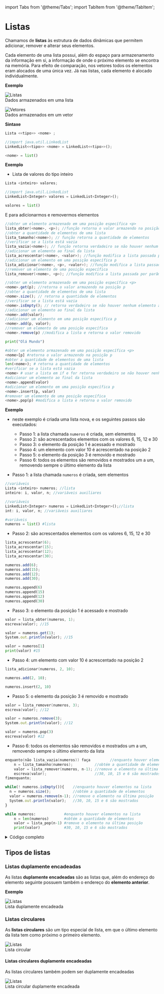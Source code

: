 import Tabs from '@theme/Tabs';
import TabItem from '@theme/TabItem';

# Listas

Chamamos de **listas** às estrutura de dados dinâmicas que permitem adicionar, remover e alterar seus elementos. 

Cada elemento de uma lista possui, além do espaço para armazenamento da informação em si, a informação de onde o próximo elemento se encontra na memória. Para efeito de comparação, nos vetores todos os elementos eram alocados de uma única vez. Já nas listas, cada elemento é alocado individualmente.

**Exemplo**  

![Listas](imagens/listas.drawio.svg)  
Dados armazenados em uma lista  



![Vetores](imagens/vetores.drawio.svg)  
Dados armazenados em um vetor  


**Sintaxe**

<Tabs groupId='language'>
  <TabItem value="pseudocodigo" label="Pseudocódigo" default>

  ```c
  Lista <<tipo>> <nome> ;
  ```

  </TabItem>
  <TabItem value="java" label="Java">

  ```javascript
  //import java.util.LinkedList
  LinkedList<<tipo>> <nome> = LinkedList<<tipo>>();
  ```
  
  </TabItem>
  <TabItem value="python" label="Python">

  ```python
  <nome> = list()
  ```

  </TabItem>
</Tabs>

**Exemplo**  
- Lista de valores do tipo inteiro

<Tabs groupId='language'>
  <TabItem value="pseudocodigo" label="Pseudocódigo" default>

  ```c
  Lista <inteiro> valores;
  ```

  </TabItem>
  <TabItem value="java" label="Java">

  ```javascript
  //import java.util.LinkedList
  LinkedList<Integer> valores = LinkedList<Integer>();
  ```
  
  </TabItem>
  <TabItem value="python" label="Python">

  ```python
  valores = list()
  ```

  </TabItem>
</Tabs>


E para adicionarmos e removermos elementos


<Tabs groupId='language'>
  <TabItem value="pseudocodigo" label="Pseudocódigo" default>

  ```c
  //obter um elemento armazenado em uma posição específica <p>
  lista_obter(<nome>, <p>); //função retorna o valor armazendo na posição p
  //obter a quantidade de elementos de uma lista
  lista_tamanho(<nome>); // função retorna a quantidade de elementos
  //verificar se a lista está vazia
  lista_vazia(<nome>); // função retorna verdadeiro se não houver nenhum elemento armazenado na lista
  //adicionar um elemento ao final da lista
  lista_acrescentar(<nome>, <valor>); //função modifica a lista passada por parâmetro
  //adicionar um elemento em uma posição específica p
  lista_adicionar(<nome>, <p>, <valor>); //função modifica a lista passada por parâmetro
  //remover um elemento de uma posição específica
  lista_remover(<nome>, <p>); //função modifica a lista passada por parâmetro e retorna o valor removido
  ```

  </TabItem>
  <TabItem value="java" label="Java">

  ```javascript
  //obter um elemento armazenado em uma posição específica <p>
  <nome>.get(p); //retorna o valor armazendo na posição p
  //obter a quantidade de elementos de uma lista
  <nome>.size(); // retorna a quantidade de elementos
  //verificar se a lista está vazia
  <nome>.isEmpty(); // retorna verdadeiro se não houver nenhum elemento armazenado na lista
  //adicionar um elemento ao final da lista
  <nome>.add(valor);
  //adicionar um elemento em uma posição específica p
  <nome>.add(p, valor);
  //remover um elemento de uma posição específica
  <nome>.remove(p) //modifica a lista e retorna o valor removido
  ```

  </TabItem>
  <TabItem value="python" label="Python">

  ```python
  print("Olá Mundo")
  ```
  ```python
  #obter um elemento armazenado em uma posição específica <p>
  <nome>[p] #retorna o valor armazendo na posição p
  #obter a quantidade de elementos de uma lista
  len(<nome>); # retorna a quantidade de elementos
  #verificar se a lista está vazia
  <nome> # usar a lista em if e for retorna verdadeiro se não houver nenhum elemento
  #adicionar um elemento ao final da lista
  <nome>.append(valor)
  #adicionar um elemento em uma posição específica p
  <nome>.insert(p, valor)
  #remover um elemento de uma posição específica
  <nome>.pop(p) #modifica a lista e retorna o valor removido
  ```

  </TabItem>
</Tabs>


**Exemplo**
- neste exemplo é criada uma lista nova, e os seguintes passos são executados:
    - Passo 1: a lista chamada `numeros` é criada, sem elementos
    - Passo 2: são acrescentados elementos com os valores $6$, $15$, $12$ e $30$
    - Passo 3: o elemento da posição $1$ é acessado e mostrado
    - Passo 4: um elemento com valor $10$ é acrescentado na posição $2$
    - Passo 5: o elemento da posição $3$ é removido e mostrado
    - Passo 6: todos os elementos são removidos e mostrados um a um, removendo sempre o último elemento da lista

- Passo 1: a lista chamada `numeros` é criada, sem elementos

<Tabs groupId='language'>
  <TabItem value="pseudocodigo" label="Pseudocódigo" default>

  ```c
  //variáveis
  Lista <inteiro> numeros; //lista
  inteiro: i, valor, n; //variáveis auxiliares
  ```

  </TabItem>
  <TabItem value="java" label="Java">

  ```javascript
  //variáveis
  LinkedList<Integer> numeros = LinkedList<Integer>();//lista
  int: i, valor, n; //variáveis auxiliares
  ```

  </TabItem>
  <TabItem value="python" label="Python">

  ```python
  #variáveis
  numeros = list() #lista
  ```

  </TabItem>
</Tabs>

- Passo 2: são acrescentados elementos com os valores $6$, $15$, $12$ e $30$

<Tabs groupId='language'>
  <TabItem value="pseudocodigo" label="Pseudocódigo" default>

  ```c
  lista_acrescentar(6);
  lista_acrescentar(15);
  lista_acrescentar(12);
  lista_acrescentar(30);
  ```

  </TabItem>
  <TabItem value="java" label="Java">

  ```javascript
  numeros.add(6);
  numeros.add(15);
  numeros.add(12);
  numeros.add(30);
  ```

  </TabItem>
  <TabItem value="python" label="Python">

  ```python
  numeros.append(6)
  numeros.append(15)
  numeros.append(12)
  numeros.append(30)
  ```

  </TabItem>
</Tabs>

- Passo 3: o elemento da posição $1$ é acessado e mostrado

<Tabs groupId='language'>
  <TabItem value="pseudocodigo" label="Pseudocódigo" default>

  ```c
  valor = lista_obter(numeros, 1);
  escreva(valor); //15
  ```

  </TabItem>
  <TabItem value="java" label="Java">

  ```javascript
  valor = numeros.get(1);
  System.out.println(valor); //15
  ```

  </TabItem>
  <TabItem value="python" label="Python">

  ```python
  valor = numeros[1]
  print(valor) #15
  ```

  </TabItem>
</Tabs>

- Passo 4: um elemento com valor $10$ é acrescentado na posição $2$

<Tabs groupId='language'>
  <TabItem value="pseudocodigo" label="Pseudocódigo" default>

  ```c
  lista_adicionar(numeros, 2, 10);
  ```

  </TabItem>
  <TabItem value="java" label="Java">

  ```javascript
  numeros.add(2, 10);
  ```

  </TabItem>
  <TabItem value="python" label="Python">

  ```python
  numeros.insert(2, 10)
  ```

  </TabItem>
</Tabs>

- Passo 5: o elemento da posição $3$ é removido e mostrado

<Tabs groupId='language'>
  <TabItem value="pseudocodigo" label="Pseudocódigo" default>

  ```c
  valor = lista_remover(numeros, 3);
  escreva(valor); //12
  ```

  </TabItem>
  <TabItem value="java" label="Java">

  ```javascript
  valor = numeros.remove(3);
  System.out.println(valor); //12
  ```

  </TabItem>
  <TabItem value="python" label="Python">

  ```python
  valor = numeros.pop(3)
  escreva(valor) #12
  ```

  </TabItem>
</Tabs>

- Passo 6: todos os elementos são removidos e mostrados um a um, removendo sempre o último elemento da lista

<Tabs groupId='language'>
  <TabItem value="pseudocodigo" label="Pseudocódigo" default>

  ```c
  enquanto(não lista_vazia(numeros)) faça         //enquanto houver elementos na lista
      n = lista_tamanho(numeros);          //obtém a quantidade de elementos
      valor = lista_remover(numeros, n-1); //remove o elemento na última posição
      escreva(valor);                      //30, 10, 15 e 6 são mostrados
  fimenquanto;
  ```

  </TabItem>
  <TabItem value="java" label="Java">

  ```javascript
  while(! numeros.isEmpty()){    //enquanto houver elementos na lista
    n = numeros.size();          //obtém a quantidade de elementos
    valor = numeros.remove(n-1); //remove o elemento na última posição
    System.out.println(valor);   //30, 10, 15 e 6 são mostrados
  }
  ```

  </TabItem>
  <TabItem value="python" label="Python">

  ```python
  while numeros:             #enquanto houver elementos na lista
      n = len(numeros)       #obtém a quantidade de elementos
      valor = lista_pop(n-1) #remove o elemento na última posição
      print(valor)           #30, 10, 15 e 6 são mostrados
  ```

  </TabItem>
</Tabs>

<details>
  <summary>Código completo</summary>
  <Tabs groupId='language'>
  <TabItem value="pseudocodigo" label="Pseudocódigo" default>

  ```c
  inicio
    //Passo 1: a lista chamada numeros é criada, sem elementos
    //variáveis
    Lista <inteiro> numeros; //lista
    inteiro: i, valor, n; //variáveis auxiliares

    //Passo 2: são acrescentados elementos com os valores 6, 15, 12 e 30
    lista_acrescentar(6);
    lista_acrescentar(15);
    lista_acrescentar(12);
    lista_acrescentar(30);

    //Passo 3: o elemento da posição 1 é acessado e mostrado
    valor = lista_obter(numeros, 1);
    escreva(valor); //15

    //Passo 4: um elemento com valor 10 é acrescentado na posição 2
    lista_adicionar(numeros, 2, 10);

    //Passo 5: o elemento da posição 3 é removido e mostrado
    valor = lista_remover(numeros, 3);
    escreva(valor); //12

    //Passo 6: todos os elementos são removidos e mostrados um a um, removendo sempre o último elemento da lista
    enquanto(não lista_vazia(numeros)) faça         //enquanto houver elementos na lista
        n = lista_tamanho(numeros);          //obtém a quantidade de elementos
        valor = lista_remover(numeros, n-1); //remove o elemento na última posição
        escreva(valor);                      //30, 10, 15 e 6 são mostrados
    fimenquanto;

  fim.
  ```

  </TabItem>
  <TabItem value="java" label="Java">

  ```javascript
  import java.util.LinkedList;

  class Main{
    public static void main(String[] args){
        //Passo 1: a lista chamada numeros é criada, sem elementos
        //variáveis
        LinkedList<Integer> numeros = LinkedList<Integer>();//lista
        int: i, valor, n; //variáveis auxiliares

        //Passo 2: são acrescentados elementos com os valores 6, 15, 12 e 30
        numeros.add(6);
        numeros.add(15);
        numeros.add(12);
        numeros.add(30);

        //Passo 3: o elemento da posição 1 é acessado e mostrado
        valor = numeros.get(1);
        System.out.println(valor); //15

        //Passo 4: um elemento com valor 10 é acrescentado na posição 2
        numeros.add(2, 10);

        //Passo 5: o elemento da posição 3 é removido e mostrado
        valor = numeros.remove(3);
        System.out.println(valor); //12

        //Passo 6: todos os elementos são removidos e mostrados um a um, removendo sempre o último elemento da lista
        while(! numeros.isEmpty()){      //enquanto houver elementos na lista
            n = numeros.size();          //obtém a quantidade de elementos
            valor = numeros.remove(n-1); //remove o elemento na última posição
            System.out.println(valor);   //30, 10, 15 e 6 são mostrados
        }

    }
  }
  ```

  </TabItem>
  <TabItem value="python" label="Python">

  ```python
  print("Olá Mundo")
  ```

  ```python
  
  #Passo 1: a lista chamada numeros é criada, sem elementos
  #variáveis
  numeros = list() #lista

  #Passo 2: são acrescentados elementos com os valores 6, 15, 12 e 30
  numeros.append(6)
  numeros.append(15)
  numeros.append(12)
  numeros.append(30)

  #Passo 3: o elemento da posição 1 é acessado e mostrado
  valor = numeros[1]
  print(valor) #15

  #Passo 4: um elemento com valor 10 é acrescentado na posição 2
  numeros.insert(2, 10)

  #Passo 5: o elemento da posição 3 é removido e mostrado
  valor = numeros.pop(3)
  escreva(valor) #12

  #Passo 6: todos os elementos são removidos e mostrados um a um, removendo sempre o último elemento da lista
  while numeros:             #enquanto houver elementos na lista
      n = len(numeros)       #obtém a quantidade de elementos
      valor = lista_pop(n-1) #remove o elemento na última posição
      print(valor)           #30, 10, 15 e 6 são mostrados  
  ```

  </TabItem>
</Tabs>
</details>


## Tipos de listas

### Listas duplamente encadeadas

As listas **duplamente encadeadas** são as listas que, além do endereço do elemento seguinte possuem também o endereço do **elemento anterior**.  

**Exemplo**  

![Listas](imagens/listas_duplamente_encadeadas.drawio.svg)  
Lista duplamente encadeada

### Listas circulares

As **listas circulares** são um tipo especial de lista, em que o último elemento da lista tem como próximo o primeiro elemento.

![Listas](imagens/listas_circulares.drawio.svg)  
Lista circular

#### Listas circulares duplamente encadeadas

As listas circulares também podem ser duplamente encadeadas

![Listas](imagens/listas_circulares_duplamente_encadeadas.drawio.svg)  
Lista circular duplamente encadeada
